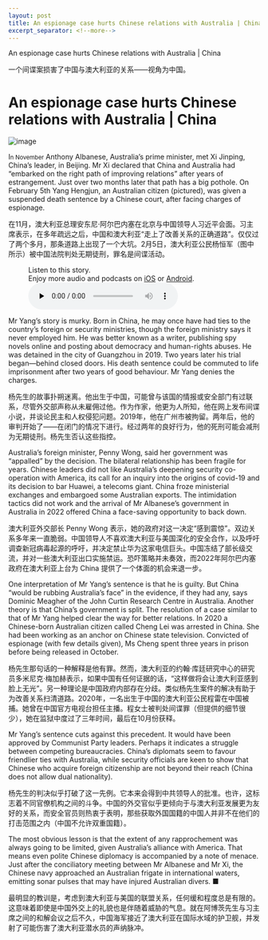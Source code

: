 ```yaml
---
layout: post
title: An espionage case hurts Chinese relations with Australia | China
excerpt_separator: <!--more-->
---
```



<!--more-->

An espionage case hurts Chinese relations with Australia | China

一个间谍案损害了中国与澳大利亚的关系——视角为中国。


# An espionage case hurts Chinese relations with Australia | China

![image](https://images.weserv.nl/?url=www.economist.com/img/b/1280/720/90/media-assets/image/20240210_CNP004.jpg)

<div></div><p><span>I</span><small>n November</small> Anthony Albanese, Australia’s prime minister, met Xi Jinping, China’s leader, in Beijing. Mr Xi declared that China and Australia had “embarked on the right path of improving relations” after years of estrangement. Just over two months later that path has a big pothole. On February 5th Yang Hengjun, an Australian citizen (pictured), was given a suspended death sentence by a Chinese court, after facing charges of espionage. </p>

在11月，澳大利亚总理安东尼·阿尔巴内塞在北京与中国领导人习近平会面。习主席表示，在多年疏远之后，中国和澳大利亚“走上了改善关系的正确道路”。仅仅过了两个多月，那条道路上出现了一个大坑。2月5日，澳大利亚公民杨恒军（图中所示）被中国法院判处无期徒刑，罪名是间谍活动。


<div><figure><div><figcaption>Listen to this story.</figcaption> <span>Enjoy more audio and podcasts on<!-- --> <a href="https://www.economist.comhttps://economist-app.onelink.me/d2eC/bed1b25" id="audio-ios-cta" rel="noreferrer" target="_blank">iOS</a> <!-- -->or<!-- --> <a href="https://www.economist.comhttps://economist-app.onelink.me/d2eC/7f3c199" id="audio-android-cta" rel="noreferrer" target="_blank">Android</a>.</span></div><audio controls="" id="audio-player" preload="none" src="https://www.economist.com/media-assets/audio/035%20China%20-%20Australia%20and%20China-03a82b178b9c90b702431c676d6fe62f.mp3" title="An espionage case hurts Chinese relations with Australia"><p>Your browser does not support the &lt;audio&gt; element.</p></audio><div><div></div></div></figure></div><p>Mr Yang’s story is murky. Born in China, he may once have had ties to the country’s foreign or security ministries, though the foreign ministry says it never employed him. He was better known as a writer, publishing spy novels online and posting about democracy and human-rights abuses. He was detained in the city of Guangzhou in 2019. Two years later his trial began—behind closed doors. His death sentence could be commuted to life imprisonment after two years of good behaviour. Mr Yang denies the charges.</p>

杨先生的故事扑朔迷离。他出生于中国，可能曾与该国的情报或安全部门有过联系，尽管外交部声称从未雇佣过他。作为作家，他更为人所知，他在网上发布间谍小说，并谈论民主和人权侵犯问题。2019年，他在广州市被拘留。两年后，他的审判开始了——在闭门的情况下进行。经过两年的良好行为，他的死刑可能会减刑为无期徒刑。杨先生否认这些指控。


<p>Australia’s foreign minister, Penny Wong, said her government was “appalled” by the decision. The bilateral relationship has been fragile for years. Chinese leaders did not like Australia’s deepening security co-operation with America, its call for an inquiry into the origins of covid-19 and its decision to bar Huawei, a telecoms giant. China froze ministerial exchanges and embargoed some Australian exports. The intimidation tactics did not work and the arrival of Mr Albanese’s government in Australia in 2022 offered China a face-saving opportunity to back down.</p>

澳大利亚外交部长 Penny Wong 表示，她的政府对这一决定“感到震惊”。双边关系多年来一直脆弱。中国领导人不喜欢澳大利亚与美国深化的安全合作，以及呼吁调查新冠病毒起源的呼吁，并决定禁止华为这家电信巨头。中国冻结了部长级交流，并对一些澳大利亚出口实施禁运。恐吓策略并未奏效，而2022年阿尔巴内塞政府在澳大利亚上台为 China 提供了一个体面的机会来退一步。






<div><div><div id="econ-1"></div></div></div><p>One interpretation of Mr Yang’s sentence is that he is guilty. But China “would be rubbing Australia’s face” in the evidence, if they had any, says Dominic Meagher of the John Curtin Research Centre in Australia. Another theory is that China’s government is split. The resolution of a case similar to that of Mr Yang helped clear the way for better relations. In 2020 a Chinese-born Australian citizen called Cheng Lei was arrested in China. She had been working as an anchor on Chinese state television. Convicted of espionage (with few details given), Ms Cheng spent three years in prison before being released in October. </p>

杨先生那句话的一种解释是他有罪。然而，澳大利亚的约翰·库廷研究中心的研究员多米尼克·梅加赫表示，如果中国有任何证据的话，“这样做将会让澳大利亚感到脸上无光”。另一种理论是中国政府内部存在分歧。类似杨先生案件的解决有助于为改善关系扫清道路。2020年，一名出生于中国的澳大利亚公民程雷在中国被捕。她曾在中国官方电视台担任主播。程女士被判处间谍罪（但提供的细节很少），她在监狱中度过了三年时间，最后在10月份获释。


<p>Mr Yang’s sentence cuts against this precedent. It would have been approved by Communist Party leaders. Perhaps it indicates a struggle between competing bureaucracies. China’s diplomats seem to favour friendlier ties with Australia, while security officials are keen to show that Chinese who acquire foreign citizenship are not beyond their reach (China does not allow dual nationality).</p>

杨先生的判决似乎打破了这一先例。它本来会得到中共领导人的批准。也许，这标志着不同官僚机构之间的斗争。中国的外交官似乎更倾向于与澳大利亚发展更为友好的关系，而安全官员则热衷于表明，那些获取外国国籍的中国人并非不在他们的打击范围之内（中国不允许双重国籍）。


<p>The most obvious lesson is that the extent of any rapprochement was always going to be limited, given Australia’s alliance with America. That means even polite Chinese diplomacy is accompanied by a note of menace. Just after the conciliatory meeting between Mr Albanese and Mr Xi, the Chinese navy approached an Australian frigate in international waters, emitting sonar pulses that may have injured Australian divers. <span>■</span></p>

最明显的教训是，考虑到澳大利亚与美国的联盟关系，任何缓和程度总是有限的。这意味着即使是中国外交上的礼貌也是伴随着威胁的气息。就在阿博茨先生与习主席之间的和解会议之后不久，中国海军接近了澳大利亚在国际水域的护卫舰，并发射了可能伤害了澳大利亚潜水员的声纳脉冲。


